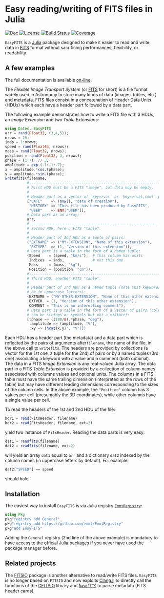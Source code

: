 # Easy reading/writing of FITS files in Julia

[![Doc][doc-dev-img]][doc-dev-url]
[![License][license-img]][license-url]
[![Build Status][github-ci-img]][github-ci-url]
[![Coverage][codecov-img]][codecov-url]

`EasyFITS` is a [Julia][julia-url] package designed to make it easier to read
and write data in [FITS](https://fits.gsfc.nasa.gov/fits_standard.html) format without
sacrificing performances, flexibility, or readability.


## A few examples

The full documentation is available [on-line][doc-dev-url].

The *Flexible Image Transport System* (or
[FITS](https://fits.gsfc.nasa.gov/fits_standard.html) for short) is a file
format widely used in Astronomy to store many kinds of data (images, tables,
etc.) and metadata. FITS files consist in a concatenation of Header Data Units
(HDUs) which each have a header part followed by a data part.

The following example demonstrates how to write a FITS file with 3 HDUs, an
*Image Extension* and two *Table Extensions*:

```julia
using Dates, EasyFITS
arr = rand(Float32, (3,4,5));
nrows = 20;
inds = 1:nrows;
speed = rand(Float64, nrows);
mass = rand(Float32, nrows);
position = rand(Float32, 3, nrows);
phase = (1:7) .// 3;
amplitude = exp.(-1:-1:-7);
x = amplitude.*cos.(phase);
y = amplitude.*sin.(phase);
writefits(filename,
          #-----------------------------------------------------------------
          # First HDU must be a FITS "image", but data may be empty.
          #
          # Header part as a vector of `key=>val` or `key=>(val,com)` pairs:
          ["DATE"    => (now(), "date of creation"),
           "HISTORY" => "This file has been produced by EasyFITS",
           "USER"    => ENV["USER"]],
          # Data part as an array:
          arr,
          #-----------------------------------------------------------------
          # Second HDU, here a FITS "table".
          #
          # Header part of 2nd HDU as a tuple of pairs:
          ("EXTNAME" => ("MY-EXTENSION", "Name of this extension"),
           "EXTVER"  => (1, "Version of this extension")),
          # Data part is a table in the form of a named tuple:
          (Speed    = (speed, "km/s"),  # this column has units
           Indices  = inds,             # not this one
           Mass     = (mass, "kg"),
           Position = (position, "cm")),
          #-----------------------------------------------------------------
          # Third HDU, another FITS "table".
          #
          # Header part of 3rd HDU as a named tuple (note that keywords must
          # be in uppercase letters):
          (EXTNAME = ("MY-OTHER-EXTENSION", "Name of this other extension"),
           EXTVER  = (1, "Version of this other extension"),
           COMMENT = "This is an interesting comment"),
          # Data part is a table in the form of a vector of pairs (column names
          # can be strings or symbols but not a mixture):
          [:phase => ((180/π).*phase, "deg"),
           :amplitude => (amplitude, "V"),
           :xy => (hcat(x,y)', "V")])
```

Each HDU has a header part (the metadata) and a data part which is reflected by
the pairs of arguments after`filename`, the name of the file, in the above call
to `writefits`. The headers are provided by collections (a vector for the 1st
one, a tuple for the 2nd) of pairs or by a named tuples (3rd one) associating a
keyword with a value and a comment (both optional). The data in a FITS *Image
Extension* is any real-valued Julia array. The data part in a FITS *Table
Extension* is provided by a collection of column names associated with columns
values and optional units. The columns in a FITS table must have the same
trailing dimension (interpreted as the rows of the table) but may have
different leading dimensions corresponding to the sizes of the column cells. In
the above example, the `"Position"` column has 3 values per cell (presumably
the 3D coordinates), while other columns have a single value per cell.

To read the headers of the 1st and 2nd HDU of the file:

```julia
hdr1 = read(FitsHeader, filename)
hdr2 = read(FitsHeader, filename, ext=2)
```

yield two instance of `FitsHeader`. Reading the data parts is very easy:

```julia
dat1 = readfits(filename)
dat2 = readfits(filename, ext=2)
```

will yield an array `dat1` equal to `arr` and a dictionary `dat2` indexed by
the column names (in uppercase letters by default). For example:

``` julia
dat2["SPEED"] == speed
```

should hold.


## Installation

The easiest way to install `EasyFITS` is via Julia registry
[`EmmtRegistry`](https://github.com/emmt/EmmtRegistry):

```julia
using Pkg
pkg"registry add General"
pkg"registry add https://github.com/emmt/EmmtRegistry"
pkg"add EasyFITS"
```

Adding the `General` registry (2nd line of the above example) is mandatory to
have access to the official Julia packages if you never have used the package
manager before.


## Related projects

The [FITSIO](https://github.com/JuliaAstro/FITSIO.jl) package is another
alternative to read/write FITS files. `EasyFITS` is no longer based on `FITSIO`
and now exploits [Clang.jl][clang-url] to directly call the functions of the
[CFITSIO][cfitsio-url] library and
[`BaseFITS`](https://github.com/emmt/BaseFITS.jl) to parse metadata (FITS
header cards).


[doc-stable-img]: https://img.shields.io/badge/docs-stable-blue.svg
[doc-stable-url]: https://emmt.github.io/EasyFITS.jl/stable

[doc-dev-img]: https://img.shields.io/badge/docs-dev-blue.svg
[doc-dev-url]: https://emmt.github.io/EasyFITS.jl/dev

[license-url]: ./LICENSE.md
[license-img]: http://img.shields.io/badge/license-MIT-brightgreen.svg?style=flat

[github-ci-img]: https://github.com/emmt/EasyFITS.jl/actions/workflows/CI.yml/badge.svg?branch=master
[github-ci-url]: https://github.com/emmt/EasyFITS.jl/actions/workflows/CI.yml?query=branch%3Amaster

[codecov-img]: http://codecov.io/github/emmt/EasyFITS.jl/coverage.svg?branch=master
[codecov-url]: http://codecov.io/github/emmt/EasyFITS.jl?branch=master

[julia-url]: https://julialang.org/
[julia-pkgs-url]: https://pkg.julialang.org/

[fitsbase-url]: https://github.com/emmt/FITSIO.jl
[fitsio-url]: https://github.com/JuliaAstro/FITSIO.jl
[cfitsio-url]: https://github.com/JuliaAstro/CFITSIO.jl
[julia-url]: http://julialang.org/
[libcfitsio-url]: http://heasarc.gsfc.nasa.gov/fitsio/
[clang-url]:https://github.com/JuliaInterop/Clang.jl
